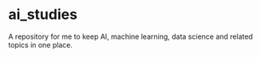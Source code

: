 # ai_studies
A repository for me to keep AI, machine learning, data science and related topics in one place.
